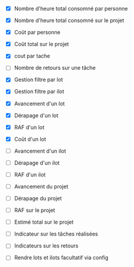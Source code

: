 - [x] Nombre d'heure total consomné par personne  
- [x] Nombre d'heure total consomné sur le projet 
- [x] Coût par personne 
- [x] Coût total sur le projet 

- [x] cout par tache
- [ ] Nombre de retours sur une tâche 

- [x] Gestion filtre par lot
- [x] Gestion filtre par ilot 

- [x] Avancement d'un lot
- [x] Dérapage d'un lot
- [x] RAF d'un lot
- [x] Coût d'un lot

- [ ] Avancement d'un ilot
- [ ] Dérapage d'un ilot
- [ ] RAF d'un ilot

- [ ] Avancement du projet
- [ ] Dérapage du projet
- [ ] RAF sur le projet 
- [ ] Estimé total sur le projet
- [ ] Indicateur sur les tâches réalisées
- [ ] Indicateurs sur les retours




- [ ] Rendre lots et ilots facultatif via config
